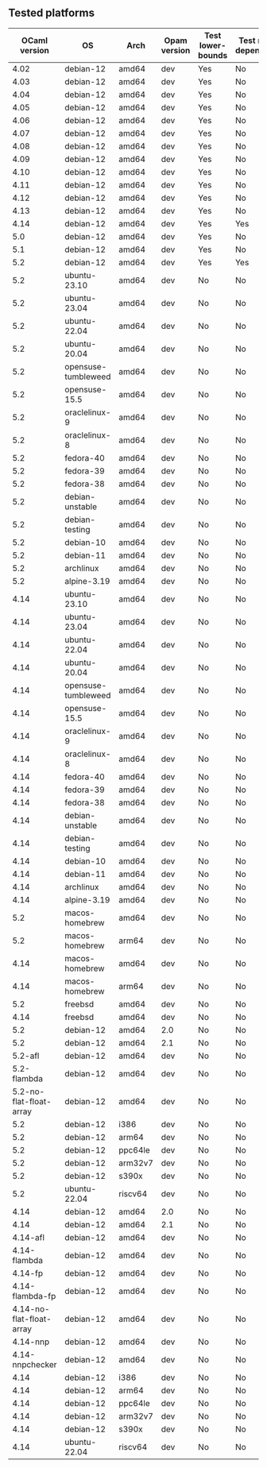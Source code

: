 ## Tested platforms

| OCaml version | OS | Arch | Opam version | Test lower-bounds | Test reverse dependencies |
| --- | --- | --- | --- | --- | --- |
| 4.02 | debian-12 | amd64 | dev | Yes | No |
| 4.03 | debian-12 | amd64 | dev | Yes | No |
| 4.04 | debian-12 | amd64 | dev | Yes | No |
| 4.05 | debian-12 | amd64 | dev | Yes | No |
| 4.06 | debian-12 | amd64 | dev | Yes | No |
| 4.07 | debian-12 | amd64 | dev | Yes | No |
| 4.08 | debian-12 | amd64 | dev | Yes | No |
| 4.09 | debian-12 | amd64 | dev | Yes | No |
| 4.10 | debian-12 | amd64 | dev | Yes | No |
| 4.11 | debian-12 | amd64 | dev | Yes | No |
| 4.12 | debian-12 | amd64 | dev | Yes | No |
| 4.13 | debian-12 | amd64 | dev | Yes | No |
| 4.14 | debian-12 | amd64 | dev | Yes | Yes |
| 5.0 | debian-12 | amd64 | dev | Yes | No |
| 5.1 | debian-12 | amd64 | dev | Yes | No |
| 5.2 | debian-12 | amd64 | dev | Yes | Yes |
| 5.2 | ubuntu-23.10 | amd64 | dev | No | No |
| 5.2 | ubuntu-23.04 | amd64 | dev | No | No |
| 5.2 | ubuntu-22.04 | amd64 | dev | No | No |
| 5.2 | ubuntu-20.04 | amd64 | dev | No | No |
| 5.2 | opensuse-tumbleweed | amd64 | dev | No | No |
| 5.2 | opensuse-15.5 | amd64 | dev | No | No |
| 5.2 | oraclelinux-9 | amd64 | dev | No | No |
| 5.2 | oraclelinux-8 | amd64 | dev | No | No |
| 5.2 | fedora-40 | amd64 | dev | No | No |
| 5.2 | fedora-39 | amd64 | dev | No | No |
| 5.2 | fedora-38 | amd64 | dev | No | No |
| 5.2 | debian-unstable | amd64 | dev | No | No |
| 5.2 | debian-testing | amd64 | dev | No | No |
| 5.2 | debian-10 | amd64 | dev | No | No |
| 5.2 | debian-11 | amd64 | dev | No | No |
| 5.2 | archlinux | amd64 | dev | No | No |
| 5.2 | alpine-3.19 | amd64 | dev | No | No |
| 4.14 | ubuntu-23.10 | amd64 | dev | No | No |
| 4.14 | ubuntu-23.04 | amd64 | dev | No | No |
| 4.14 | ubuntu-22.04 | amd64 | dev | No | No |
| 4.14 | ubuntu-20.04 | amd64 | dev | No | No |
| 4.14 | opensuse-tumbleweed | amd64 | dev | No | No |
| 4.14 | opensuse-15.5 | amd64 | dev | No | No |
| 4.14 | oraclelinux-9 | amd64 | dev | No | No |
| 4.14 | oraclelinux-8 | amd64 | dev | No | No |
| 4.14 | fedora-40 | amd64 | dev | No | No |
| 4.14 | fedora-39 | amd64 | dev | No | No |
| 4.14 | fedora-38 | amd64 | dev | No | No |
| 4.14 | debian-unstable | amd64 | dev | No | No |
| 4.14 | debian-testing | amd64 | dev | No | No |
| 4.14 | debian-10 | amd64 | dev | No | No |
| 4.14 | debian-11 | amd64 | dev | No | No |
| 4.14 | archlinux | amd64 | dev | No | No |
| 4.14 | alpine-3.19 | amd64 | dev | No | No |
| 5.2 | macos-homebrew | amd64 | dev | No | No |
| 5.2 | macos-homebrew | arm64 | dev | No | No |
| 4.14 | macos-homebrew | amd64 | dev | No | No |
| 4.14 | macos-homebrew | arm64 | dev | No | No |
| 5.2 | freebsd | amd64 | dev | No | No |
| 4.14 | freebsd | amd64 | dev | No | No |
| 5.2 | debian-12 | amd64 | 2.0 | No | No |
| 5.2 | debian-12 | amd64 | 2.1 | No | No |
| 5.2-afl | debian-12 | amd64 | dev | No | No |
| 5.2-flambda | debian-12 | amd64 | dev | No | No |
| 5.2-no-flat-float-array | debian-12 | amd64 | dev | No | No |
| 5.2 | debian-12 | i386 | dev | No | No |
| 5.2 | debian-12 | arm64 | dev | No | No |
| 5.2 | debian-12 | ppc64le | dev | No | No |
| 5.2 | debian-12 | arm32v7 | dev | No | No |
| 5.2 | debian-12 | s390x | dev | No | No |
| 5.2 | ubuntu-22.04 | riscv64 | dev | No | No |
| 4.14 | debian-12 | amd64 | 2.0 | No | No |
| 4.14 | debian-12 | amd64 | 2.1 | No | No |
| 4.14-afl | debian-12 | amd64 | dev | No | No |
| 4.14-flambda | debian-12 | amd64 | dev | No | No |
| 4.14-fp | debian-12 | amd64 | dev | No | No |
| 4.14-flambda-fp | debian-12 | amd64 | dev | No | No |
| 4.14-no-flat-float-array | debian-12 | amd64 | dev | No | No |
| 4.14-nnp | debian-12 | amd64 | dev | No | No |
| 4.14-nnpchecker | debian-12 | amd64 | dev | No | No |
| 4.14 | debian-12 | i386 | dev | No | No |
| 4.14 | debian-12 | arm64 | dev | No | No |
| 4.14 | debian-12 | ppc64le | dev | No | No |
| 4.14 | debian-12 | arm32v7 | dev | No | No |
| 4.14 | debian-12 | s390x | dev | No | No |
| 4.14 | ubuntu-22.04 | riscv64 | dev | No | No |
